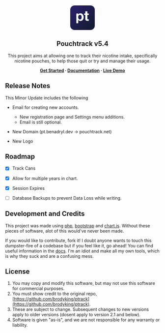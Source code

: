 <p align="center"><img src="./assets/logo.png" width="80px"></p>
<h2 align="center">Pouchtrack v5.4</h2>
<p align="center">
This project aims at allowing one to track their nicotine intake, specifically nicotine pouches, to help those quit or try and manage their usage.
</p>
<p align="center"><b>
<a href="docs/guides/gettingstarted.md">Get Started</a> &middot; <a href="docs/index.md">Documentation</a> &middot; <a href="https://pt.benadryl.dev">Live Demo</a>
</b></p>

## Release Notes

This Minor Update includes the following

- Email for creating new accounts.

  - New registration page and Settings menu additions.
  - Email is still optional.

- New Domain (pt.benadryl.dev -> pouchtrack.net)

- New Logo

## Roadmap

- [x] Track Cans

- [x] Allow for multiple years in chart.

- [x] Session Expires

- [ ] Database Backups to prevent Data Loss while writing.

## Development and Credits

This project was made using [php](https://www.php.net/), [bootstrap](https://getbootstrap.com/) and [chart.js](https://www.chartjs.org/). Without these pieces of software, alot of this would've never been made.

If you would like to contribute, fork it! I doubt anyone wants to touch this dumpster-fire of a codebase but if you feel like it, go ahead!
You can find useful information in the [docs](docs/index.md). I'm an idiot and make all my own tools, which is why they suck and are a confusing mess.

## License

1. You may copy and modify this software, but may not use this software for commercial purposes.
2. You must show credit to the original repo, [https://github.com/brodyking/ptrack](https://github.com/brodyking/ptrack).
3. These are subject to change. Subsequent changes to new versions apply to older versions (dosent apply to version 2.1 and below).
4. Software is given "as-is", and we are not responsible for any warranty or liability.

